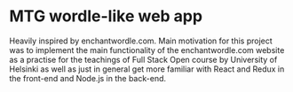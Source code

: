 # MTG wordle-like web app

Heavily inspired by enchantwordle.com. Main motivation for this project was to implement the main functionality of the enchantwordle.com website as a practise for the teachings of Full Stack Open course by University of Helsinki as well as just in general get more familiar with React and Redux in the front-end and Node.js in the back-end.
